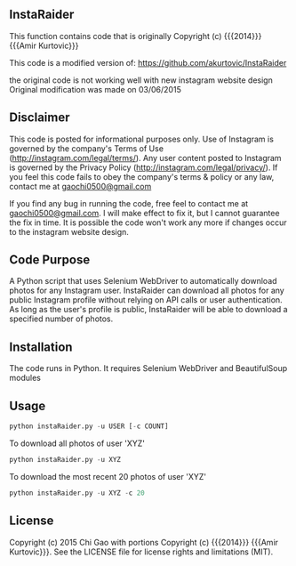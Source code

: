 ## InstaRaider

This function contains code that is originally Copyright (c) {{{2014}}} {{{Amir Kurtovic}}}

This code is a modified version of: https://github.com/akurtovic/InstaRaider

the original code is not working well with new instagram website design
Original modification was made on 03/06/2015

## Disclaimer
This code is posted for informational purposes only. Use of Instagram is governed by the company's Terms of Use (http://instagram.com/legal/terms/). Any user content posted to Instagram is governed by the Privacy Policy (http://instagram.com/legal/privacy/). If you feel this code fails to obey the company's terms & policy or any law, contact me at gaochi0500@gmail.com

If you find any bug in running the code, free feel to contact me at gaochi0500@gmail.com. I will make effect to fix it, but I cannot guarantee the fix in time. It is possible the code won't work any more if changes occur to the instagram website design.

## Code Purpose

A Python script that uses Selenium WebDriver to automatically download photos for any Instagram user.
InstaRaider can download all photos for any public Instagram profile without relying on API calls or user authentication. As long as the user's profile is public, InstaRaider will be able to download a specified number of photos.

## Installation

The code runs in Python. It requires Selenium WebDriver and BeautifulSoup modules

## Usage
```python
python instaRaider.py -u USER [-c COUNT]
```

To download all photos of user 'XYZ'
```python
python instaRaider.py -u XYZ
```

To download the most recent 20 photos of user 'XYZ'
```python
python instaRaider.py -u XYZ -c 20
```


## License

Copyright (c) 2015 Chi Gao with portions Copyright (c) {{{2014}}} {{{Amir Kurtovic}}}. See the LICENSE file for license rights and limitations (MIT).


